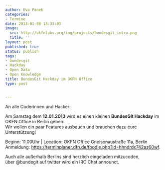 ```yaml
---
author: Eva Panek
categories:
- Termine
date: 2013-01-08 13:33:03
image:
  src: http://okfnlabs.org/img/projects/bundesgit_intro.png
  title: ''
layout: post
published: true
status: publish
tags:
- bundesgit
- Hackday
- Open Data
- Open Knowledge
title: BundesGit Hackday im OKFN Office
type: post


---
```


  
An alle Coderinnen und Hacker:

Am Samstag dem **12.01.2013** wird es einen kleinen **BundesGit Hackday** im OKFN Office in Berlin geben.  
Wir wollen ein paar Features ausbauen und brauchen dazu eure Unterstützung!

Beginn: 11.00Uhr | Location: OKFN Office Gneisenaustraße 11a, Berlin  
Anmeldung: <https://terminplaner.dfn.de/foodle.php?id=hhndrdx742az60wf>.

Auch alle außerhalb Berlins sind herzlich eingeladen mitzucoden,  
über @bundegit auf twitter wird ein IRC Chat announct.